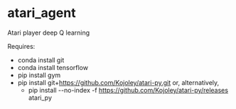 # atari_agent
Atari player deep Q learning 

Requires:


* conda install git
* conda install tensorflow
* pip install gym
* pip install git+https://github.com/Kojoley/atari-py.git or, alternatively, 
  * pip install --no-index -f https://github.com/Kojoley/atari-py/releases atari_py

